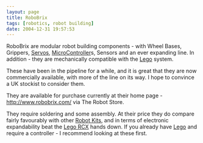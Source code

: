 ```yaml
---
layout: page
title: RoboBrix
tags: [robotics, robot building]
date: 2004-12-31 19:57:53
---
```

RoboBrix are modular robot building components - with Wheel Bases, Grippers, [Servos](/wiki/servo_motor.html "A motor with built in positioning control - easily interfaced with digital systems"), [MicroController](/wiki/microcontroller.html "A programmable digital controller (or ")s, Sensors and an ever expanding line. In addition - they are mechanically compatible with the [Lego](/wiki/lego.html "The best known construction toy") system.

These have been in the pipeline for a while, and it is great that they are now commercially available, with more of the line on its way. I hope to convince a UK stockist to consider them.

They are available for purchase currently at their home page - <http://www.robobrix.com/> via The Robot Store.

They require soldering and some assembly. At their price they do compare fairly favourably with other [Robot Kits](/wiki/robot_kits.html "Robot Kits"), and in terms of electronic expandability beat the [Lego RCX](/wiki/rcx.html "The Lego RCX") hands down. If you already have [Lego](/wiki/lego.html "The best known construction toy") and require a controller - I recommend looking at these first.
